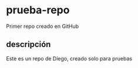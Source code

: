# prueba-repo
Primer repo creado en GitHub 

## descripción
Este es un repo de Diego, creado solo para pruebas
